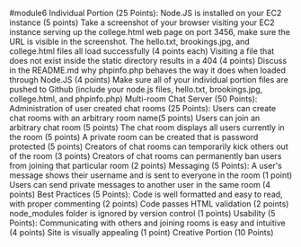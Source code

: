 #module6
Individual Portion (25 Points):
Node.JS is installed on your EC2 instance (5 points)
Take a screenshot of your browser visiting your EC2 instance serving up the college.html web page on port 3456, make sure the URL is visible in the screenshot.
The hello.txt, brookings.jpg, and college.html files all load successfully (4 points each)
Visiting a file that does not exist inside the static directory results in a 404 (4 points)
Discuss in the README.md why phpinfo.php behaves the way it does when loaded through Node.JS (4 points)
Make sure all of your individual portion files are pushed to Github (include your node.js files, hello.txt, brookings.jpg, college.html, and phpinfo.php)
Multi-room Chat Server (50 Points):
Administration of user created chat rooms (25 Points):
Users can create chat rooms with an arbitrary room name(5 points)
Users can join an arbitrary chat room (5 points)
The chat room displays all users currently in the room (5 points)
A private room can be created that is password protected (5 points)
Creators of chat rooms can temporarily kick others out of the room (3 points)
Creators of chat rooms can permanently ban users from joining that particular room (2 points)
Messaging (5 Points):
A user's message shows their username and is sent to everyone in the room (1 point)
Users can send private messages to another user in the same room (4 points)
Best Practices (5 Points):
Code is well formatted and easy to read, with proper commenting (2 points)
Code passes HTML validation (2 points)
node_modules folder is ignored by version control (1 points)
Usability (5 Points):
Communicating with others and joining rooms is easy and intuitive (4 points)
Site is visually appealing (1 point)
Creative Portion (10 Points)
